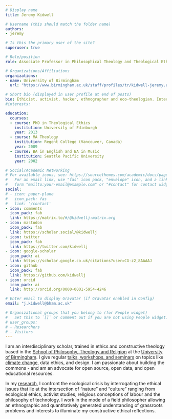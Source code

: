```yaml
---
# Display name
title: Jeremy Kidwell

# Username (this should match the folder name)
authors:
- jeremy

# Is this the primary user of the site?
superuser: true

# Role/position
role: Associate Professor in Philosophical Theology and Theological Ethics

# Organizations/Affiliations
organizations:
- name: University of Birmingham
  url: "https://www.birmingham.ac.uk/staff/profiles/tr/kidwell-jeremy.aspx"

# Short bio (displayed in user profile at end of posts)
bio: Ethicist, activist, hacker, ethnographer and eco-theologian. Interdisciplinary and unafraid.
#interests:

education:
  courses:
  - course: PhD in Theological Ethics
    institution: University of Edinburgh
    year: 2013
  - course: MA Theology
    institution: Regent College (Vancouver, Canada)
    year: 2009
  - course: BA in English and BA in Music
    institution: Seattle Pacific University
    year: 2002

# Social/Academic Networking
# For available icons, see: https://sourcethemes.com/academic/docs/page-builder/#icons
#   For an email link, use "fas" icon pack, "envelope" icon, and a link in the
#   form "mailto:your-email@example.com" or "#contact" for contact widget.
social:
# - icon: paper-plane
#   icon_pack: fas
#   link: '/contact'
- icon: comments
  icon_pack: fab
  link: https://matrix.to/#/@kidwellj:matrix.org
- icon: mastodon
  icon_pack: fab
  link: https://scholar.social/@kidwellj
- icon: twitter
  icon_pack: fab
  link: https://twitter.com/kidwellj
- icon: google-scholar
  icon_pack: ai
  link: https://scholar.google.co.uk/citations?user=CG-z2_8AAAAJ
- icon: github
  icon_pack: fab
  link: https://github.com/kidwellj
- icon: orcid
  icon_pack: ai
  link: http://orcid.org/0000-0001-5954-4246

# Enter email to display Gravatar (if Gravatar enabled in Config)
email: "j.kidwell@bham.ac.uk"

# Organizational groups that you belong to (for People widget)
#   Set this to `[]` or comment out if you are not using People widget.
# user_groups:
# - Researchers
# - Visitors
---
```


I am an interdisciplinary scholar, trained in ethics and constructive theology based in the [School of Philosophy, Theology and Religion](http://www.birmingham.ac.uk/schools/ptr/index.aspx) at the [University of Birmingham](http://www.birmingham.ac.uk/). I give regular [talks, workshops, and seminars](event/) on topics like [climate change](https://blog.jeremykidwell.info/2019/02/catch-up-christian-environmentalism-and-public-policy/), data ethics, and design. I am passionate about building the commons - and am an advocate for open source, open data, and open educational resources.

In my [research](publication/), I confront the ecological crisis by interrogating the ethical issues that lie at the intersection of “nature” and “culture” ranging from ecological ethics, activist studies, religious conceptions of labour and the philosophy of technology. I work in the mode of a field philosopher allowing an ethnographic and quantitatively generated understanding of grassroots problems and interests to illuminate my constructive ethical reflections.